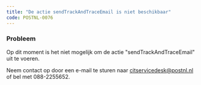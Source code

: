 ```yaml
---
title: "De actie sendTrackAndTraceEmail is niet beschikbaar"
code: POSTNL-0076
---
```



<p><h3>Probleem</h3></p><p>Op dit moment is het niet mogelijk om de actie "sendTrackAndTraceEmail" uit te voeren.</p><p>Neem contact op door een e-mail te sturen naar <a href="mailto:citservicedesk@postnl.nl" class="external-link" rel="nofollow">citservicedesk@postnl.nl</a> of bel met 088-2255652.</p>
